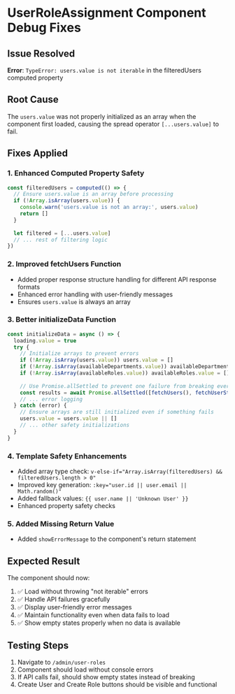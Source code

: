 # UserRoleAssignment Component Debug Fixes

## Issue Resolved
**Error**: `TypeError: users.value is not iterable` in the filteredUsers computed property

## Root Cause
The `users.value` was not properly initialized as an array when the component first loaded, causing the spread operator `[...users.value]` to fail.

## Fixes Applied

### 1. Enhanced Computed Property Safety
```javascript
const filteredUsers = computed(() => {
  // Ensure users.value is an array before processing
  if (!Array.isArray(users.value)) {
    console.warn('users.value is not an array:', users.value)
    return []
  }
  
  let filtered = [...users.value]
  // ... rest of filtering logic
})
```

### 2. Improved fetchUsers Function
- Added proper response structure handling for different API response formats
- Enhanced error handling with user-friendly messages
- Ensures `users.value` is always an array

### 3. Better initializeData Function
```javascript
const initializeData = async () => {
  loading.value = true
  try {
    // Initialize arrays to prevent errors
    if (!Array.isArray(users.value)) users.value = []
    if (!Array.isArray(availableDepartments.value)) availableDepartments.value = []
    if (!Array.isArray(availableRoles.value)) availableRoles.value = []
    
    // Use Promise.allSettled to prevent one failure from breaking everything
    const results = await Promise.allSettled([fetchUsers(), fetchUserStatistics()])
    // ... error logging
  } catch (error) {
    // Ensure arrays are still initialized even if something fails
    users.value = users.value || []
    // ... other safety initializations
  }
}
```

### 4. Template Safety Enhancements
- Added array type check: `v-else-if="Array.isArray(filteredUsers) && filteredUsers.length > 0"`
- Improved key generation: `:key="user.id || user.email || Math.random()"`
- Added fallback values: `{{ user.name || 'Unknown User' }}`
- Enhanced property safety checks

### 5. Added Missing Return Value
- Added `showErrorMessage` to the component's return statement

## Expected Result
The component should now:
1. ✅ Load without throwing "not iterable" errors
2. ✅ Handle API failures gracefully
3. ✅ Display user-friendly error messages
4. ✅ Maintain functionality even when data fails to load
5. ✅ Show empty states properly when no data is available

## Testing Steps
1. Navigate to `/admin/user-roles`
2. Component should load without console errors
3. If API calls fail, should show empty states instead of breaking
4. Create User and Create Role buttons should be visible and functional
